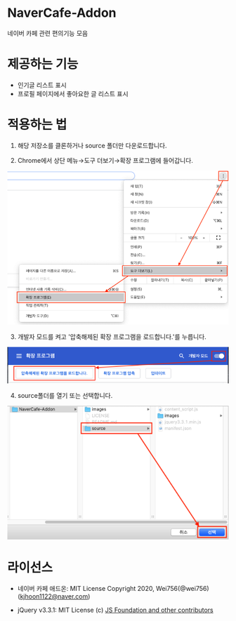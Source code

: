 # NaverCafe-Addon
 네이버 카페 관련 편의기능 모음



# 제공하는 기능

- 인기글 리스트 표시
- 프로필 페이지에서 좋아요한 글 리스트 표시



# 적용하는 법

1. 해당 저장소를 클론하거나 source 폴더만 다운로드합니다.



2. Chrome에서 상단 메뉴→도구 더보기→확장 프로그램에 들어갑니다.

![확장 프로그램 관리 페이지 들어가는 모습](./images/howto-1.png)



3. 개발자 모드를 켜고 '압축해제된 확장 프로그램을 로드합니다.'를 누릅니다.

![확장 프로그램 관리 페이지](./images/howto-2.png)



4. source폴더를 열기 또는 선택합니다.

![확장 프로그램 불러오기](./images/howto-3.png)



# 라이선스

- 네이버 카페 애드온: MIT License Copyright 2020, Wei756(@wei756) (kjhoon1122@naver.com)

- jQuery v3.3.1: MIT License (c) [JS Foundation and other contributors](https://jquery.org/license/)
